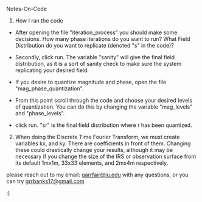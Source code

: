 Notes-On-Code

1. How I ran the code 
- After opening the file "iteration_process" you should make some decisions.  How many phase iterations do you want to 
run?  What Field Distribution do you want to replicate (denoted "s" in the code)?

- Secondly, click run.  The variable "sanity" will give the final field distribution, as it is a sort of
sanity check to make sure the system replicating your desired field.

- If you desire to quantize magnitude and phase, open the file "mag_phase_quantization". 

- From this point scroll through the code and choose your desired levels of quantization.  You can do this
by changing the variable "mag_levels" and "phase_levels".

- click run.  "sr" is the final field distribution where r has been quantized.



2. When doing the Discrete Time Fourier Transform, we must create variables kx, and ky.  There are 
coefficients in front of them.  Changing these could drastically change your results, although it may be 
necessary if you change the size of the IRS or observation surface from its default 1mx1m, 33x33 elements,
and 2mx4m respectively.

please reach out to my email: garrfair@iu.edu with any questions, or you can try grrbanks17@gmail.com

:)

